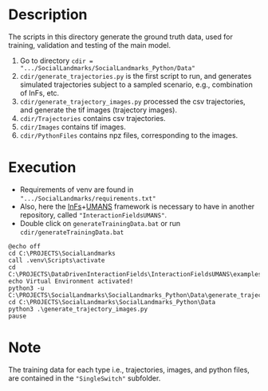
# Description
The scripts in this directory generate the ground truth data, used for training, validation and testing of the main model. 
1. Go to directory `cdir = ".../SocialLandmarks/SocialLandmarks_Python/Data"`
2. `cdir/generate_trajectories.py` is the first script to run, and generates simulated trajectories subject to a sampled scenario, e.g., combination of InFs, etc.
3. `cdir/generate_trajectory_images.py` processed the csv trajectories, and generate the tif images (trajectory images).
4. `cdir/Trajectories` contains csv trajectories.
5. `cdir/Images` contains tif images.
6. `cdir/PythonFiles`  contains npz files, corresponding to the images. 

# Execution
- Requirements of venv are found in `".../SocialLandmarks/requirements.txt"`
- Also, here the [InFs](https://onlinelibrary.wiley.com/doi/full/10.1111/cgf.14491)+[UMANS](https://project.inria.fr/crowdscience/project/ocsr/umans/) framework is necessary to have in another repository, called `"InteractionFieldsUMANS"`.
- Double click on `generateTrainingData.bat` or run `cdir/generateTrainingData.bat`
```
@echo off
cd C:\PROJECTS\SocialLandmarks
call .venv\Scripts\activate
cd C:\PROJECTS\DataDrivenInteractionFields\InteractionFieldsUMANS\examples
echo Virtual Environment activated!
python3 -u C:\PROJECTS\SocialLandmarks\SocialLandmarks_Python\Data\generate_trajectories.py
cd C:\PROJECTS\SocialLandmarks\SocialLandmarks_Python\Data
python3 .\generate_trajectory_images.py
pause
```

# Note
The training data for each type i.e., trajectories, images, and python files, are contained in the `"SingleSwitch"` subfolder.